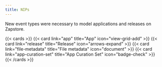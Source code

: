 ```yaml
---
title: NIPs
---
```


New event types were necessary to model applications and releases on Zapstore.

{{< cards >}}
    {{< card link="app" title="App" icon="view-grid-add" >}}
    {{< card link="release" title="Release" icon="arrows-expand" >}}
    {{< card link="file-metadata" title="File metadata" icon="document" >}}
    {{< card link="app-curation-set" title="App Curation Set" icon="badge-check" >}}
{{< /cards >}}